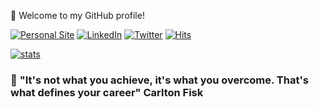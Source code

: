 👋 Welcome to my GitHub profile!

[![Personal Site](https://img.shields.io/badge/Personal%20Site-grey?logo=github&style=flat-square&link=https://justobjects.nl)](https://justobjects.nl)
[![LinkedIn](https://img.shields.io/badge/LinkedIn-0077B5?logo=linkedin&logoColor=white&style=flat-square&link=https://www.linkedin.com/in/justb4)](https://www.linkedin.com/in/justb4)
[![Twitter](https://img.shields.io/badge/twitter-%231DA1F2.svg?logo=twitter&logoColor=white&style=flat-square&link=https://twitter.com/justb4)](https://twitter.com/justb4)
[![Hits](https://hits.seeyoufarm.com/api/count/incr/badge.svg?url=https%3A%2F%2Fgithub.com%2Fjustb4&count_bg=%2379C83D&title_bg=%23555555&title=hits&edge_flat=true)](https://github.com/justb4)

[![stats](https://github-readme-stats.vercel.app/api?username=justb4&theme=vue&show_icons=true&hide_border=true)](https://github.com/justb4)
<!-- https://github.com/anuraghazra/github-readme-stats/tree/master/themes -->
### 💬 __"It's not what you achieve, it's what you overcome. That's what defines your career" Carlton Fisk__
<!--
**justb4/justb4** is a ✨ _special_ ✨ repository because its `README.md` (this file) appears on your GitHub profile.

Here are some ideas to get you started:

- 🔭 I’m currently working on ...
- 🌱 I’m currently learning ...
- 👯 I’m looking to collaborate on ...
- 🤔 I’m looking for help with ...
- 💬 Ask me about ...
- 📫 How to reach me: [my website justobjects.nl](https://justobjects.nl)
- 😄 Pronouns: ...
- ⚡ Fun fact: ...
-->

